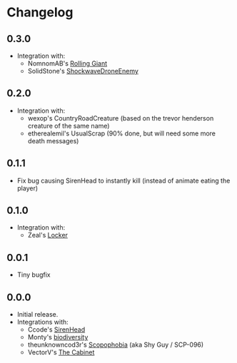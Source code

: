# Changelog
## 0.3.0
- Integration with:
  - NomnomAB's [Rolling Giant](https://thunderstore.io/c/lethal-company/p/NomnomAB/RollingGiant/)
  - SolidStone's [ShockwaveDroneEnemy](https://thunderstore.io/c/lethal-company/p/SolidStone/ShockwaveDroneEnemy/)

## 0.2.0
- Integration with:
  - wexop's CountryRoadCreature (based on the trevor henderson creature of the same name)
  - etherealemil's UsualScrap (90% done, but will need some more death messages)
## 0.1.1
- Fix bug causing SirenHead to instantly kill (instead of animate eating the player)

## 0.1.0
- Integration with:
  - Zeal's [Locker](https://thunderstore.io/c/lethal-company/p/zealsprince/Locker/)

## 0.0.1
- Tiny bugfix

## 0.0.0
- Initial release.
- Integrations with:
  - Ccode's [SirenHead](https://thunderstore.io/c/lethal-company/p/Ccode_lang/SirenHead/)
  - Monty's [biodiversity](https://thunderstore.io/c/lethal-company/p/super_fucking_cool_and_badass_team/Biodiversity/)
  - theunknowncod3r's [Scopophobia](https://thunderstore.io/c/lethal-company/p/theunknowncod3r/Scopophobia/) (aka Shy Guy / SCP-096)
  - VectorV's [The Cabinet](https://thunderstore.io/c/lethal-company/p/Cabinet_crew/TheCabinet/)